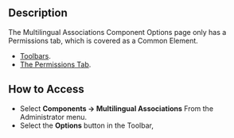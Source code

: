 <!-- Filename: Help4.x:Multilingual_Associations:_Options / Display title: Multilingual Associations: Options -->

## Description

The Multilingual Associations Component Options page only has a Permissions
tab, which is covered as a Common Element.

* [Toolbars](jdocmanual?article=help/common-elements/toolbars "").
* [The Permissions Tab](jdocmanual?article=help/common-elements/edit-permissions "").

## How to Access

* Select **Components → Multilingual Associations** From the Administrator menu.
* Select the **Options** button in the Toolbar,
